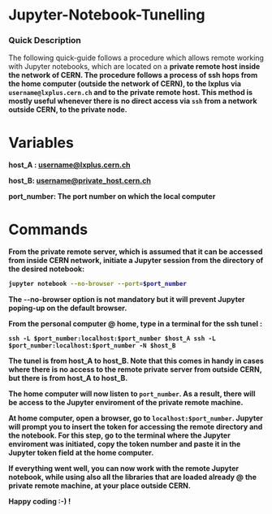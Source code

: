 # Jupyter-Notebook-Tunelling

### Quick Description

The following quick-guide follows a procedure which allows remote working with Jupyter notebooks, which are located on a <b>private remote host<b> inside the network of CERN. The procedure follows a process of ssh hops from the home computer (outside the network of CERN), to the lxplus via `username@lxplus.cern.ch` and to the private remote host. This method is mostly useful whenever there is no direct access via `ssh` from a network outside CERN, to the private node. 

# Variables
host_A : username@lxplus.cern.ch

host_B: username@private_host.cern.ch

port_number: The port number on which the local computer
# Commands
From the private remote server, which is assumed that it can be accessed from inside CERN network, initiate a Jupyter session from the directory of the desired notebook:

```bash
jupyter notebook --no-browser --port=$port_number
```

The --no-browser option is not mandatory but it will prevent Jupyter poping-up on the default browser. 

From the personal computer @ home, type in a terminal for the ssh tunel : 
  
```shell
ssh -L $port_number:localhost:$port_number $host_A ssh -L $port_number:localhost:$port_number -N $host_B
```
The tunel is from host_A to host_B. Note that this comes in handy in cases where there is no access to the remote private server from outside CERN, but there is from host_A to host_B.

The home computer will now listen to `port_number`. As a result, there will be access to the Jupyter enviroment of the private remote machine.

At home computer, open a browser, go to `localhost:$port_number`. Jupyter will prompt you to insert the token for accessing the remote directory and the notebook. For this step, go to the terminal where the Jupyter enviroment was initiated, copy the token number and paste it in the Jupyter token field at the home computer.

If everything went well, you can now work with the remote Jupyter notebook, while using also all the libraries that are loaded already @ the private remote machine, at your place outside CERN.

Happy coding :-) !
